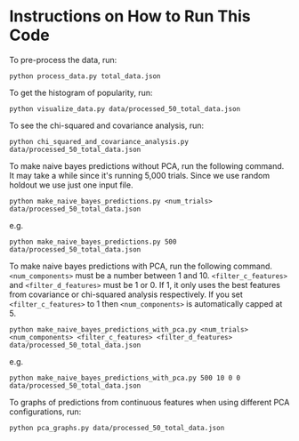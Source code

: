 # Instructions on How to Run This Code

To pre-process the data, run:

`python process_data.py total_data.json`

To get the histogram of popularity, run:

`python visualize_data.py data/processed_50_total_data.json`

To see the chi-squared and covariance analysis, run:

`python chi_squared_and_covariance_analysis.py data/processed_50_total_data.json`

To make naive bayes predictions without PCA, run the following command. It may take a while since it's running 5,000 trials. Since we use random holdout we use just one input file.

`python make_naive_bayes_predictions.py <num_trials> data/processed_50_total_data.json`

e.g.

`python make_naive_bayes_predictions.py 500 data/processed_50_total_data.json`

To make naive bayes predictions with PCA, run the following command. `<num_components>` must be a number between 1 and 10. `<filter_c_features>` and `<filter_d_features>` must be 1 or 0. If 1, it only uses the best features from covariance or chi-squared analysis respectively. If you set `<filter_c_features>` to 1 then `<num_components>` is automatically capped at 5.

`python make_naive_bayes_predictions_with_pca.py <num_trials> <num_components> <filter_c_features> <filter_d_features> data/processed_50_total_data.json`

e.g.

`python make_naive_bayes_predictions_with_pca.py 500 10 0 0 data/processed_50_total_data.json`

To graphs of predictions from continuous features when using different PCA configurations, run:

`python pca_graphs.py data/processed_50_total_data.json`
